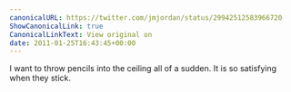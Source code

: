 ```yaml
---
canonicalURL: https://twitter.com/jmjordan/status/29942512583966720
ShowCanonicalLink: true
CanonicalLinkText: View original on
date: 2011-01-25T16:43:45+00:00
---
```

I want to throw pencils into the ceiling all of a sudden. It is so satisfying when they stick.